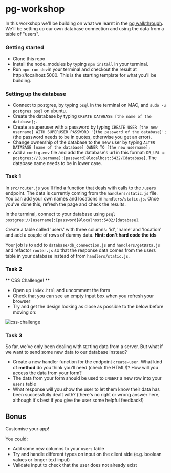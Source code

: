 # pg-workshop

In this workshop we'll be building on what we learnt in the [pg walkthrough](https://github.com/shiryz/pg-walkthrough). We'll be setting up our own database connection and using the data from a table of "users".

### Getting started

- Clone this repo
- Install the node_modules by typing `npm install` in your terminal.
- Run `npm run dev`in your terminal and checkout the result at http://localhost:5000. This is the starting template for what you'll be building.

### Setting up the database

- Connect to postgres, by typing `psql` in the terminal on MAC, and `sudo -u postgres psql` on ubuntu.
- Create the database by typing `CREATE DATABASE [the name of the database];`.
- Create a superuser with a password by typing `CREATE USER [the new username] WITH SUPERUSER PASSWORD '[the password of the database]';` (the password needs to be in quotes, otherwise you get an error).
- Change ownership of the database to the new user by typing `ALTER DATABASE [name of the database] OWNER TO [the new username];`
- Add a `config.env` file and add the database's url in this format:
`DB_URL = postgres://[username]:[password]@localhost:5432/[database]`. The database name needs to be in lower case.

### Task 1

In `src/router.js` you'll find a function that deals with calls to the `/users` endpoint. The data is currently coming from the `handlers/static.js` file. You can add your own names and locations in `handlers/static.js`. Once you've done this, refresh the page and check the results.


In the terminal, connect to your database using `psql postgres://[username]:[password]@localhost:5432/[database]`.

Create a table called 'users' with three columns: 'id', 'name' and 'location' and add a couple of rows of dummy data.
**Hint: don't hard code the ids**

Your job is to add to `database/db_connection.js` and `handlers/getData.js` and refactor `router.js` so that the response data comes from the users table in your database instead of from `handlers/static.js`.

### Task 2
** CSS Challenge! **

- Open up `index.html` and uncomment the form
- Check that you can see an empty input box when you refresh your browser
- Try and get the design looking as close as possible to the below before moving on:

![css-challenge](https://user-images.githubusercontent.com/20152018/28717127-6a22b320-7398-11e7-895e-a0e4cc67ebf5.png)

### Task 3

So far, we've only been dealing with `GET`ting data from a server. But what if we want to send some new data to our database instead?

- Create a new handler function for the endpoint `create-user`. What kind of **method** do you think you'll need (check the HTML!)? How will you access the data from your form?
- The data from your form should be used to `INSERT` a new row into your `users` table
- What response will you show the user to let them know their data has been successfully dealt with? (there's no right or wrong answer here, although it's best if you give the user some helpful feedback!)

## Bonus

Customise your app!

You could:
- Add some new columns to your `users` table
- Try and handle different types on input on the client side (e.g. boolean values or longer text input)
- Validate input to check that the user does not already exist
